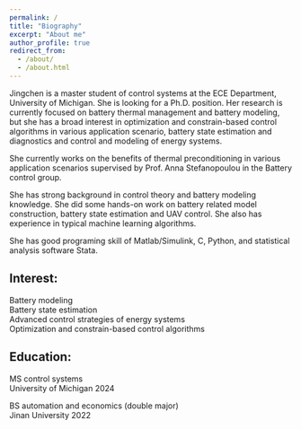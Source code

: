 ```yaml
---
permalink: /
title: "Biography"
excerpt: "About me"
author_profile: true
redirect_from: 
  - /about/
  - /about.html
---
```

Jingchen is a master student of control systems at the ECE Department, University of Michigan. She is looking for a Ph.D. position. Her research is currently focused on battery thermal management and battery modeling, but she has a broad interest in optimization and constrain-based control algorithms in various application scenario, battery state estimation and diagnostics and control and modeling of energy systems.

She currently works on the benefits of thermal preconditioning in various application scenarios supervised by Prof. Anna Stefanopoulou in the Battery control group.

She has strong background in control theory and battery modeling knowledge. She did some hands-on work on battery related model construction, battery state estimation and UAV control. She also has experience in typical machine learning algorithms.

She has good programing skill of Matlab/Simulink, C, Python, and statistical analysis software Stata.

Interest:                                                                            
------
Battery modeling                                                                                                                                                                                                                                                                                                                                                                                                                               
Battery state estimation                                                                        
Advanced control strategies of energy systems                                                   
Optimization and constrain-based control algorithms                                             

Education:
------
MS control systems                                                                                                          
University of Michigan 2024

BS automation and economics (double major)                                                                                                                    
Jinan University 2022
